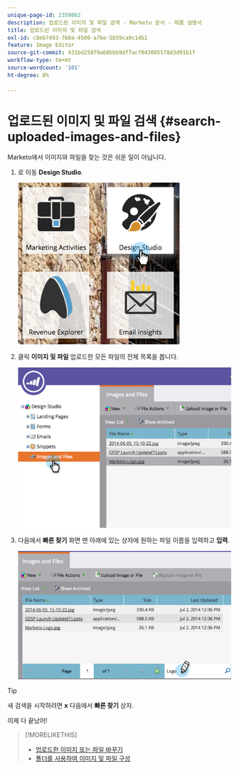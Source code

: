 ```yaml
---
unique-page-id: 2359862
description: 업로드된 이미지 및 파일 검색 - Marketo 문서 - 제품 설명서
title: 업로드된 이미지 및 파일 검색
exl-id: c8eb7493-768a-4580-a76e-5b59ca9c14b1
feature: Image Editor
source-git-commit: 431bd258f9a68bbb9df7acf043085578d3d91b1f
workflow-type: tm+mt
source-wordcount: '101'
ht-degree: 0%

---
```


# 업로드된 이미지 및 파일 검색 {#search-uploaded-images-and-files}

Marketo에서 이미지와 파일을 찾는 것은 쉬운 일이 아닙니다.

1. 로 이동 **Design Studio**.

   ![](assets/designstudio-1.png)

1. 클릭 **이미지 및 파일** 업로드한 모든 파일의 전체 목록을 봅니다.

   ![](assets/image2014-9-16-11-3a44-3a4.png)

1. 다음에서 **빠른 찾기** 화면 맨 아래에 있는 상자에 원하는 파일 이름을 입력하고 **입력**.

   ![](assets/image2014-9-16-11-3a46-3a32.png)

>[!TIP]
>
>새 검색을 시작하려면 **x** 다음에서 **빠른 찾기** 상자.

이제 다 끝났어!

>[!MORELIKETHIS]
>
>* [업로드한 이미지 또는 파일 바꾸기](/help/marketo/product-docs/demand-generation/images-and-files/replace-an-uploaded-image-or-file.md)
>* [폴더를 사용하여 이미지 및 파일 구성](/help/marketo/product-docs/demand-generation/images-and-files/organize-your-images-and-files-using-folders.md)
